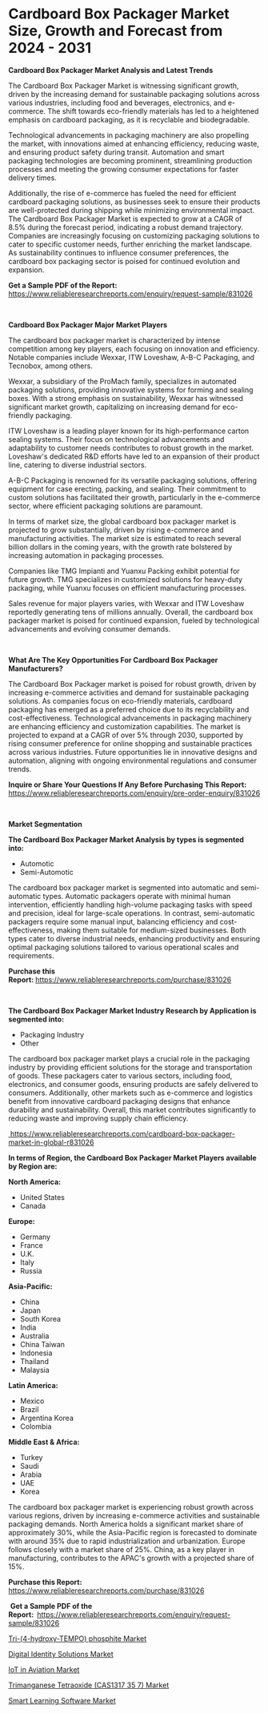 <p><h1>Cardboard Box Packager Market Size, Growth and Forecast from 2024 - 2031</h1></p><p><strong>Cardboard Box Packager Market Analysis and Latest Trends</strong></p>
<p><p>The Cardboard Box Packager Market is witnessing significant growth, driven by the increasing demand for sustainable packaging solutions across various industries, including food and beverages, electronics, and e-commerce. The shift towards eco-friendly materials has led to a heightened emphasis on cardboard packaging, as it is recyclable and biodegradable. </p><p>Technological advancements in packaging machinery are also propelling the market, with innovations aimed at enhancing efficiency, reducing waste, and ensuring product safety during transit. Automation and smart packaging technologies are becoming prominent, streamlining production processes and meeting the growing consumer expectations for faster delivery times.</p><p>Additionally, the rise of e-commerce has fueled the need for efficient cardboard packaging solutions, as businesses seek to ensure their products are well-protected during shipping while minimizing environmental impact. The Cardboard Box Packager Market is expected to grow at a CAGR of 8.5% during the forecast period, indicating a robust demand trajectory. Companies are increasingly focusing on customizing packaging solutions to cater to specific customer needs, further enriching the market landscape. As sustainability continues to influence consumer preferences, the cardboard box packaging sector is poised for continued evolution and expansion.</p></p>
<p><strong>Get a Sample PDF of the Report:&nbsp;</strong> <a href="https://www.reliableresearchreports.com/enquiry/request-sample/831026?utm_campaign=11&utm_medium=2&utm_source=Github&utm_content=ia&utm_term=18122024&utm_id=cardboard-box-packager">https://www.reliableresearchreports.com/enquiry/request-sample/831026</a></p>
<p>&nbsp;</p>
<p><strong>Cardboard Box Packager Major Market Players</strong></p>
<p><p>The cardboard box packager market is characterized by intense competition among key players, each focusing on innovation and efficiency. Notable companies include Wexxar, ITW Loveshaw, A-B-C Packaging, and Tecnobox, among others.</p><p>Wexxar, a subsidiary of the ProMach family, specializes in automated packaging solutions, providing innovative systems for forming and sealing boxes. With a strong emphasis on sustainability, Wexxar has witnessed significant market growth, capitalizing on increasing demand for eco-friendly packaging. </p><p>ITW Loveshaw is a leading player known for its high-performance carton sealing systems. Their focus on technological advancements and adaptability to customer needs contributes to robust growth in the market. Loveshaw's dedicated R&D efforts have led to an expansion of their product line, catering to diverse industrial sectors.</p><p>A-B-C Packaging is renowned for its versatile packaging solutions, offering equipment for case erecting, packing, and sealing. Their commitment to custom solutions has facilitated their growth, particularly in the e-commerce sector, where efficient packaging solutions are paramount.</p><p>In terms of market size, the global cardboard box packager market is projected to grow substantially, driven by rising e-commerce and manufacturing activities. The market size is estimated to reach several billion dollars in the coming years, with the growth rate bolstered by increasing automation in packaging processes.</p><p>Companies like TMG Impianti and Yuanxu Packing exhibit potential for future growth. TMG specializes in customized solutions for heavy-duty packaging, while Yuanxu focuses on efficient manufacturing processes. </p><p>Sales revenue for major players varies, with Wexxar and ITW Loveshaw reportedly generating tens of millions annually. Overall, the cardboard box packager market is poised for continued expansion, fueled by technological advancements and evolving consumer demands.</p></p>
<p>&nbsp;</p>
<p><strong>What Are The Key Opportunities For Cardboard Box Packager Manufacturers?</strong></p>
<p><p>The Cardboard Box Packager market is poised for robust growth, driven by increasing e-commerce activities and demand for sustainable packaging solutions. As companies focus on eco-friendly materials, cardboard packaging has emerged as a preferred choice due to its recyclability and cost-effectiveness. Technological advancements in packaging machinery are enhancing efficiency and customization capabilities. The market is projected to expand at a CAGR of over 5% through 2030, supported by rising consumer preference for online shopping and sustainable practices across various industries. Future opportunities lie in innovative designs and automation, aligning with ongoing environmental regulations and consumer trends.</p></p>
<p><strong>Inquire or Share Your Questions If Any Before Purchasing This Report:</strong> <a href="https://www.reliableresearchreports.com/enquiry/pre-order-enquiry/831026?utm_campaign=11&utm_medium=2&utm_source=Github&utm_content=ia&utm_term=18122024&utm_id=cardboard-box-packager">https://www.reliableresearchreports.com/enquiry/pre-order-enquiry/831026</a></p>
<p>&nbsp;</p>
<p><strong>Market Segmentation</strong></p>
<p><strong>The Cardboard Box Packager Market Analysis by types is segmented into:</strong></p>
<p><ul><li>Automotic</li><li>Semi-Automotic</li></ul></p>
<p><p>The cardboard box packager market is segmented into automatic and semi-automatic types. Automatic packagers operate with minimal human intervention, efficiently handling high-volume packaging tasks with speed and precision, ideal for large-scale operations. In contrast, semi-automatic packagers require some manual input, balancing efficiency and cost-effectiveness, making them suitable for medium-sized businesses. Both types cater to diverse industrial needs, enhancing productivity and ensuring optimal packaging solutions tailored to various operational scales and requirements.</p></p>
<p><strong>Purchase this Report:&nbsp;</strong><a href="https://www.reliableresearchreports.com/purchase/831026?utm_campaign=11&utm_medium=2&utm_source=Github&utm_content=ia&utm_term=18122024&utm_id=cardboard-box-packager">https://www.reliableresearchreports.com/purchase/831026</a></p>
<p>&nbsp;</p>
<p><strong>The Cardboard Box Packager Market Industry Research by Application is segmented into:</strong></p>
<p><ul><li>Packaging Industry</li><li>Other</li></ul></p>
<p><p>The cardboard box packager market plays a crucial role in the packaging industry by providing efficient solutions for the storage and transportation of goods. These packagers cater to various sectors, including food, electronics, and consumer goods, ensuring products are safely delivered to consumers. Additionally, other markets such as e-commerce and logistics benefit from innovative cardboard packaging designs that enhance durability and sustainability. Overall, this market contributes significantly to reducing waste and improving supply chain efficiency.</p></p>
<p><a href="https://www.reliableresearchreports.com/cardboard-box-packager-market-in-global-r831026?utm_campaign=11&utm_medium=2&utm_source=Github&utm_content=ia&utm_term=18122024&utm_id=cardboard-box-packager">&nbsp;https://www.reliableresearchreports.com/cardboard-box-packager-market-in-global-r831026</a></p>
<p><strong>In terms of Region, the Cardboard Box Packager Market Players available by Region are:</strong></p>
<p>
    <p> <strong> North America: </strong>
        <ul>
            <li>United States</li>
            <li>Canada</li>
        </ul>
        </p> 
    <p> <strong> Europe: </strong>
        <ul>
            <li>Germany</li>
            <li>France</li>
            <li>U.K.</li>
            <li>Italy</li>
            <li>Russia</li>
        </ul>
        </p> 
    <p> <strong> Asia-Pacific: </strong>
        <ul>
            <li>China</li>
            <li>Japan</li>
            <li>South Korea</li>
            <li>India</li>
            <li>Australia</li>
            <li>China Taiwan</li>
            <li>Indonesia</li>
            <li>Thailand</li>
            <li>Malaysia</li>
        </ul>
        </p> 
    <p> <strong> Latin America: </strong>
        <ul>
            <li>Mexico</li>
            <li>Brazil</li>
            <li>Argentina Korea</li>
            <li>Colombia</li>
        </ul>
        </p> 
    <p> <strong> Middle East & Africa: </strong>
        <ul>
            <li>Turkey</li>
            <li>Saudi</li>
            <li>Arabia</li>
            <li>UAE</li>
            <li>Korea</li>
        </ul>
    </p>
    </p>
<p><p>The cardboard box packager market is experiencing robust growth across various regions, driven by increasing e-commerce activities and sustainable packaging demands. North America holds a significant market share of approximately 30%, while the Asia-Pacific region is forecasted to dominate with around 35% due to rapid industrialization and urbanization. Europe follows closely with a market share of 25%. China, as a key player in manufacturing, contributes to the APAC's growth with a projected share of 15%.</p></p>
<p><strong>Purchase this Report: </strong><a href="https://www.reliableresearchreports.com/purchase/831026?utm_campaign=11&utm_medium=2&utm_source=Github&utm_content=ia&utm_term=18122024&utm_id=cardboard-box-packager">https://www.reliableresearchreports.com/purchase/831026</a></p>
<p>&nbsp;<strong>Get a Sample PDF of the Report:&nbsp;&nbsp;</strong><a href="https://www.reliableresearchreports.com/enquiry/request-sample/831026?utm_campaign=11&utm_medium=2&utm_source=Github&utm_content=ia&utm_term=18122024&utm_id=cardboard-box-packager">https://www.reliableresearchreports.com/enquiry/request-sample/831026</a></p>
<p><strong></strong></p>
<p><p><a href="https://github.com/ChiragRp1/Market-Research-Report-List-6/blob/main/tri-4-hydroxy-tempo-phosphite-market.md?utm_campaign=11&utm_medium=2&utm_source=Github&utm_content=ia&utm_term=18122024&utm_id=cardboard-box-packager">Tri-(4-hydroxy-TEMPO) phosphite Market</a></p><p><a href="https://www.linkedin.com/pulse/in-depth-digital-identity-solutions-market-research-comprehensive-koice?utm_campaign=11&utm_medium=2&utm_source=Github&utm_content=ia&utm_term=18122024&utm_id=cardboard-box-packager">Digital Identity Solutions Market</a></p><p><a href="https://www.linkedin.com/pulse/emerging-iot-aviation-market-opportunities-analysis-investors-ydbee?utm_campaign=11&utm_medium=2&utm_source=Github&utm_content=ia&utm_term=18122024&utm_id=cardboard-box-packager">IoT in Aviation Market</a></p><p><a href="https://github.com/gukenneth26571/Market-Research-Report-List-1/blob/main/trimanganese-tetraoxide-cas1317-35-7-market.md?utm_campaign=11&utm_medium=2&utm_source=Github&utm_content=ia&utm_term=18122024&utm_id=cardboard-box-packager">Trimanganese Tetraoxide (CAS1317 35 7) Market</a></p><p><a href="https://www.linkedin.com/pulse/future-market-revenue-smart-learning-software-projected-49-qmvde?utm_campaign=11&utm_medium=2&utm_source=Github&utm_content=ia&utm_term=18122024&utm_id=cardboard-box-packager">Smart Learning Software Market</a></p></p>
